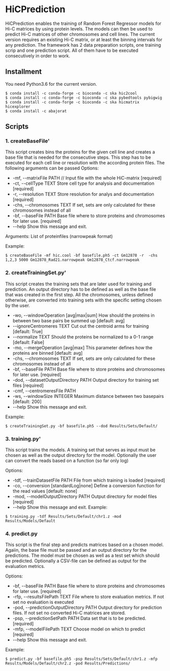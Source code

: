 # HiCPrediction
HiCPrediction enables the training of Random Forest Regressor models for Hi-C matrices by using protein levels. The models can then be used to predict Hi-C matrices of other chromosomes and cell lines. The current version requires an existing Hi-C matrix, or at least the binning intervals for any prediction. The framework has 2 data preparation scripts, one training scrip and one prediction script. All of them have to be executed consecutively in order to work. 
## Installment
You need Python3.6 for the current version. 

```
$ conda install -c conda-forge -c bioconda -c ska hic2cool
$ conda install -c conda-forge -c bioconda -c ska pybedtools pybigwig
$ conda install -c conda-forge -c bioconda -c ska hicmatrix hicexplorer
$ conda install -c abajorat 
```
## Scripts

### 1. createBaseFile'
This script creates bins the proteins for the given cell line and creates a base file that is needed for the consecutive steps. This step has to be executed for each cell line or resolution with the according protein files.
The following arguments can be passed
Options:
 * -mf, --matrixFile PATH  //  Input file with the whole HiC-matrix   [required]
 * -ct, --cellType TEXT      Store cell type for analysis and documentation
                            [required]
 * -r, --resolution TEXT     Store resolution for analys and documentation
                            [required]
 * -chs, --chromosomes TEXT  If set, sets are only calculated for these
                            chromosomes instead of all
 * -bf, --baseFile PATH      Base file where to store proteins and chromosomes
                            for later use.  [required]
 * --help                    Show this message and exit.
  
Arguments:
                            List of proteinfiles (narrowpeak format)


Example:
```
$ createBaseFile -mf hic.cool -bf basefile.ph5 -ct Gm12878 -r  -chs 1,2,3 5000 Gm12878_Rad21.narrowpeak Gm12878_Ctcf.narrowpeak
```
### 2. createTrainingSet.py'
This script creates the training sets that are later used for training and prediction. An output directory has to be defined as well as the base file that was created in the first step. All the chromosomes, unless defined otherwise, are converted into training sets with the specific setting chosen by the user.

 * -wo, --windowOperation [avg|max|sum] 
                                  How should the proteins in between two base
                                  pairs be summed up  [default: avg]
 * --ignoreCentromeres TEXT        Cut out the centroid arms for training
                                  [default: True]
*  --normalize TEXT                Should the proteins be normalized to a 0-1
                                  range  [default: False]
 * -mo, --mergeOperation [avg|max]
                                  This parameter defines how the proteins are
                                  binned  [default: avg]
 * -chs, --chromosomes TEXT        If set, sets are only calculated for these
                                  chromosomes instead of all
 * -bf, --baseFile PATH            Base file where to store proteins and
                                  chromosomes for later use.  [required]
 * -dod, --datasetOutputDirectory PATH
                                  Output directory for training set files
                                  [required]
 * -cmf, --centromeresFile PATH
 * -ws, --windowSize INTEGER       Maximum distance between two basepairs
                                  [default: 200]
 *   --help                          Show this message and exit.

Example:
```
$ createTrainingSet.py -bf basefile.ph5 --dod Results/Sets/Default/
```
### 3. training.py'
This script trains the models. A training set that serves as input  must be chosen as well as the output directory for the model.
Optionally the user can convert the reads based on a function (so far only log)


Options:
 * -tdf, --trainDatasetFile PATH   File from which training is loaded
                                  [required]
 * -co, --conversion [standardLog|none]
                                  Define a conversion function for the read
                                  values  [default: none]
 * -mod, --modelOutputDirectory PATH
                                  Output directory for model files  [required]
 * --help                          Show this message and exit.
Example:
```
$ training.py -tdf Results/Sets/Default/chr1.z -mod Results/Models/Default
```
### 4. predict.py
This script is the final step and predicts matrices based on a chosen model. Agaiin, the base file must be passed and an output directory for the predictions. The model must be chosen as well as a test set which should be predicted.
Optionally a CSV-file can be defined as output for the evaluation metrics.

Options:
 * -bf, --baseFile PATH            Base file where to store proteins and
                                  chromosomes for later use.  [required]
 * -rfp, --resultsFilePath TEXT    File where to store evaluation metrics. If
                                  not set no evaluation is executed
 * -pod, --predictionOutputDirectory PATH
                                  Output directory for prediction files. If
                                  not set no converted Hi-C matrices are stored.
 * -psp, --predictionSetPath PATH  Data set that is to be predicted.
                                  [required]
 * -mfp, --modelFilePath TEXT      Choose model on which to predict  [required]
 * --help                          Show this message and exit.

Example:
```
$ predict.py -bf basefile.ph5 -psp Results/Sets/Default/chr1.z -mfp Results/Models/Default/chr2.z -pod Results/Predictions/
```
